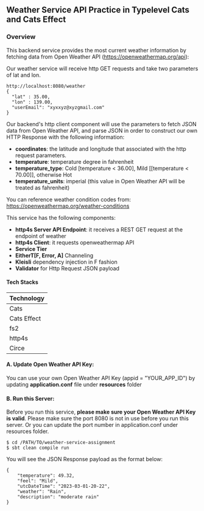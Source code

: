 ## Weather Service API Practice in Typelevel Cats and Cats Effect

### Overview

This backend service provides the most current weather information by fetching data from Open Weather API (https://openweathermap.org/api):

Our weather service will receive http GET requests and take two parameters of lat and lon.
```
http://localhost:8080/weather
{
  "lat" : 35.00,
  "lon" : 139.00,
  "userEmail": "xyxxyz@xyzgmail.com"
}
```
Our backend's http client component will use the parameters to fetch JSON data from Open Weather API,
and parse JSON in order to construct our own HTTP Response with the following information:

- **coordinates**: the latitude and longitude that associated with the http request parameters.
- **temperature**: temperature degree in fahrenheit
- **temperature_type**: Cold [temperature < 36.00], Mild [[temperature < 70.00]], otherwise Hot
- **temperature_units**: imperial (this value in Open Weather API will be treated as fahrenheit)
  <br>


You can reference weather condition codes from: https://openweathermap.org/weather-conditions


This service has the following components:
- **http4s Server API Endpoint**: it receives a REST GET request at the endpoint of weather
- **http4s Client**: it requests openweathermap API
- **Service Tier**
- **EitherT[F, Error, A]** Channeling 
- **Kleisli**    dependency injection in F fashion 
- **Validator** for Http Request JSON payload


#### Tech Stacks

| Technology    |
| ------------- |
| Cats          |
| Cats Effect   |
| fs2           |
| http4s        |
| Circe         |
   
#### A. Update Open Weather API Key:
You can use your own Open Weather API Key (appid = "YOUR_APP_ID") by updating **application.conf** file under **resources** folder

#### B. Run this Server:
Before you run this service, **please make sure your Open Weather API Key is valid**.
Please make sure the port 8080 is not in use before you run this server.
Or you can update the port number in application.conf under resources folder.

```
$ cd /PATH/TO/weather-service-assignment
$ sbt clean compile run

```
You will see the JSON Response payload as the format below:
```
{
    "temperature": 49.32,
    "feel": "Mild",
    "utcDateTime": "2023-03-01-20-22",
    "weather": "Rain",
    "description": "moderate rain"
}
```
